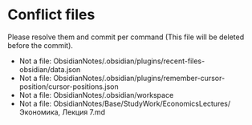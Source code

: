 # Conflict files
Please resolve them and commit per command (This file will be deleted before the commit).
- Not a file: ObsidianNotes/.obsidian/plugins/recent-files-obsidian/data.json
- Not a file: ObsidianNotes/.obsidian/plugins/remember-cursor-position/cursor-positions.json
- Not a file: ObsidianNotes/.obsidian/workspace
- Not a file: ObsidianNotes/Base/StudyWork/EconomicsLectures/Экономика, Лекция 7.md
